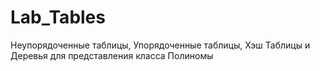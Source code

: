 # Lab_Tables
Неупорядоченные таблицы, Упорядоченные таблицы, Хэш Таблицы и Деревья для представления класса Полиномы
